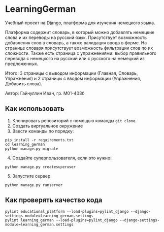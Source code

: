 # LearningGerman
Учебный проект на Django, платформа для изучения немецкого языка.

Платформа содержит словарь, в который можно добавлять немецкие слова и их переводы на русский язык. Присутствует возможность добавления слов в словарь, а также валидация ввода в форме. На странице словаря присутствует возможность фильтрации слов по их сложности. Также есть страница с упражнениями: выбор правильного перевода с немецкого на русский или с русского на немецкий из предложенных.

Итого: 3 страницы с выводом информации (Главная, Словарь, Упражнения) и 2 страницы с вводом информации (Упражнения, Добавить слова).

Автор: Гайнуллин Иван, гр. М01-403б

## Как использовать
1. Клонировать репозиторий с помощью команды `git clone`.
2. Создать виртуальное окружение
3. Ввести команды по порядку:
```
pip install -r requirements.txt
cd learning_german
python manage.py migrate
```
4. Создайте суперпользователя, если это нужно:
```
python manage.py createsuperuser
```
5. Запустите сервер:
```
python manage.py runserver
```

## Как проверять качество кода
```
pylint educational_platform --load-plugins=pylint_django --django-settings-module=learning_german.settings
pylint learning_german --load-plugins=pylint_django --django-settings-module=learning_german.settings
```
